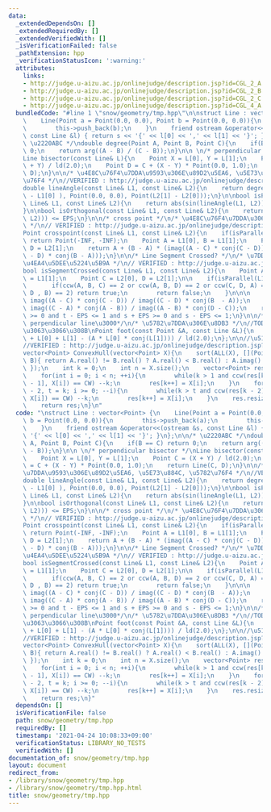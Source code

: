 ```yaml
---
data:
  _extendedDependsOn: []
  _extendedRequiredBy: []
  _extendedVerifiedWith: []
  _isVerificationFailed: false
  _pathExtension: hpp
  _verificationStatusIcon: ':warning:'
  attributes:
    links:
    - http://judge.u-aizu.ac.jp/onlinejudge/description.jsp?id=CGL_2_A
    - http://judge.u-aizu.ac.jp/onlinejudge/description.jsp?id=CGL_2_B
    - http://judge.u-aizu.ac.jp/onlinejudge/description.jsp?id=CGL_2_C
    - http://judge.u-aizu.ac.jp/onlinejudge/description.jsp?id=CGL_4_A
  bundledCode: "#line 1 \"snow/geometry/tmp.hpp\"\n\nstruct Line : vector<Point> {\n\
    \    Line(Point a = Point(0.0, 0.0), Point b = Point(0.0, 0.0)){\n        this->push_back(a);\n\
    \        this->push_back(b);\n    }\n    friend ostream &operator<<(ostream &s,\
    \ const Line &l) { return s << '{' << l[0] << ',' << l[1] << '}'; }\n};\n\n/*\
    \ \u2220ABC */\ndouble degree(Point A, Point B, Point C){\n    if(B == C) return\
    \ 0;\n    return arg((A - B) / (C - B));\n}\n\n \n/* perpendicular bisector */\n\
    Line bisector(const Line& L){\n    Point X = L[0], Y = L[1];\n    Point C = (X\
    \ + Y) / ld(2.0);\n    Point D = C + (X - Y) * Point(0.0, 1.0);\n    return Line(C,\
    \ D);\n}\n\n/* \u4E8C\u76F4\u7DDA\u9593\u306E\u89D2\u5EA6, \u5E73\u884C, \u5782\
    \u76F4 */\n//VERIFIED : http://judge.u-aizu.ac.jp/onlinejudge/description.jsp?id=CGL_2_A\n\
    double lineAngle(const Line& L1, const Line& L2){\n    return degree(Point(L1[1]\
    \ - L1[0] ), Point(0.0, 0.0), Point(L2[1] - L2[0]));\n}\n\nbool isParallel(const\
    \ Line& L1, const Line& L2){\n    return abs(sin(lineAngle(L1, L2))) <= EPS;\n\
    }\n\nbool isOrthogonal(const Line& L1, const Line& L2){\n    return abs(cos(lineAngle(L1,\
    \ L2))) <= EPS;\n}\n\n/* cross point */\n/* \u4E8C\u76F4\u7DDA\u306E\u4EA4\u70B9\
    \ */\n// VERIFIED : http://judge.u-aizu.ac.jp/onlinejudge/description.jsp?id=CGL_2_C\n\
    Point crosspoint(const Line& L1, const Line& L2){\n    if(isParallel(L1, L2))\
    \ return Point(-INF, -INF);\n    Point A = L1[0], B = L1[1];\n    Point C = L2[0],\
    \ D = L2[1];\n    return A + (B - A) * (imag((A - C) * conj(C - D)) / imag((C\
    \ - D) * conj(B - A)));\n}\n\n/* Line Segment Crossed? */\n/* \u7DDA\u5206\u306E\
    \u4EA4\u5DEE\u5224\u5B9A */\n// VERIFIED : http://judge.u-aizu.ac.jp/onlinejudge/description.jsp?id=CGL_2_B\n\
    bool isSegmentCrossed(const Line& L1, const Line& L2){\n    Point A = L1[0], B\
    \ = L1[1];\n    Point C = L2[0], D = L2[1];\n\n    if(isParallel(L1, L2)){\n \
    \       if(ccw(A, B, C) == 2 or ccw(A, B, D) == 2 or ccw(C, D, A) == 2 or ccw(C,\
    \ D , B) == 2) return true;\n        return false;\n    }\n\n\n    double t =\
    \ imag((A - C) * conj(C - D)) / imag((C - D) * conj(B  - A));\n    double s =\
    \ imag((C - A) * conj(A - B)) / imag((A - B) * conj(D - C));\n    return t + EPS\
    \ >= 0 and t - EPS <= 1 and s + EPS >= 0 and s - EPS <= 1;\n}\n\n/* foot of a\
    \ perpendicular line\u3000*/\n/* \u5782\u7DDA\u306E\u8DB3 */\n//TODO : \u30D0\u30B0\
    \u3063\u3066\u308B\nPoint foot(const Point &A, const Line &L){\n    return (A\
    \ + L[0] + L[1] - (A * L[0] * conj(L[1]))) / ld(2.0);\n};\n\n//\u51F8\u5305\n\
    //VERIFIED : http://judge.u-aizu.ac.jp/onlinejudge/description.jsp?id=CGL_4_A\n\
    vector<Point> ConvexHull(vector<Point> X){\n    sort(ALL(X), [](Point A, Point\
    \ B){ return A.real() != B.real() ? A.real() < B.real() : A.imag() < B.imag();\
    \ });\n    int k = 0;\n    int n = X.size();\n    vector<Point> res(2 * n);\n\
    \    for(int i = 0; i < n; ++i){\n        while(k > 1 and ccw(res[k - 2], res[k\
    \ - 1], X[i]) == CW) --k;\n        res[k++] = X[i];\n    }\n    for(int i = n\
    \ - 2, t = k; i >= 0; --i){\n        while(k > t and ccw(res[k - 2], res[k - 1],\
    \ X[i]) == CW) --k;\n        res[k++] = X[i];\n    }\n    res.resize(k - 1);\n\
    \    return res;\n}\n"
  code: "\nstruct Line : vector<Point> {\n    Line(Point a = Point(0.0, 0.0), Point\
    \ b = Point(0.0, 0.0)){\n        this->push_back(a);\n        this->push_back(b);\n\
    \    }\n    friend ostream &operator<<(ostream &s, const Line &l) { return s <<\
    \ '{' << l[0] << ',' << l[1] << '}'; }\n};\n\n/* \u2220ABC */\ndouble degree(Point\
    \ A, Point B, Point C){\n    if(B == C) return 0;\n    return arg((A - B) / (C\
    \ - B));\n}\n\n \n/* perpendicular bisector */\nLine bisector(const Line& L){\n\
    \    Point X = L[0], Y = L[1];\n    Point C = (X + Y) / ld(2.0);\n    Point D\
    \ = C + (X - Y) * Point(0.0, 1.0);\n    return Line(C, D);\n}\n\n/* \u4E8C\u76F4\
    \u7DDA\u9593\u306E\u89D2\u5EA6, \u5E73\u884C, \u5782\u76F4 */\n//VERIFIED : http://judge.u-aizu.ac.jp/onlinejudge/description.jsp?id=CGL_2_A\n\
    double lineAngle(const Line& L1, const Line& L2){\n    return degree(Point(L1[1]\
    \ - L1[0] ), Point(0.0, 0.0), Point(L2[1] - L2[0]));\n}\n\nbool isParallel(const\
    \ Line& L1, const Line& L2){\n    return abs(sin(lineAngle(L1, L2))) <= EPS;\n\
    }\n\nbool isOrthogonal(const Line& L1, const Line& L2){\n    return abs(cos(lineAngle(L1,\
    \ L2))) <= EPS;\n}\n\n/* cross point */\n/* \u4E8C\u76F4\u7DDA\u306E\u4EA4\u70B9\
    \ */\n// VERIFIED : http://judge.u-aizu.ac.jp/onlinejudge/description.jsp?id=CGL_2_C\n\
    Point crosspoint(const Line& L1, const Line& L2){\n    if(isParallel(L1, L2))\
    \ return Point(-INF, -INF);\n    Point A = L1[0], B = L1[1];\n    Point C = L2[0],\
    \ D = L2[1];\n    return A + (B - A) * (imag((A - C) * conj(C - D)) / imag((C\
    \ - D) * conj(B - A)));\n}\n\n/* Line Segment Crossed? */\n/* \u7DDA\u5206\u306E\
    \u4EA4\u5DEE\u5224\u5B9A */\n// VERIFIED : http://judge.u-aizu.ac.jp/onlinejudge/description.jsp?id=CGL_2_B\n\
    bool isSegmentCrossed(const Line& L1, const Line& L2){\n    Point A = L1[0], B\
    \ = L1[1];\n    Point C = L2[0], D = L2[1];\n\n    if(isParallel(L1, L2)){\n \
    \       if(ccw(A, B, C) == 2 or ccw(A, B, D) == 2 or ccw(C, D, A) == 2 or ccw(C,\
    \ D , B) == 2) return true;\n        return false;\n    }\n\n\n    double t =\
    \ imag((A - C) * conj(C - D)) / imag((C - D) * conj(B  - A));\n    double s =\
    \ imag((C - A) * conj(A - B)) / imag((A - B) * conj(D - C));\n    return t + EPS\
    \ >= 0 and t - EPS <= 1 and s + EPS >= 0 and s - EPS <= 1;\n}\n\n/* foot of a\
    \ perpendicular line\u3000*/\n/* \u5782\u7DDA\u306E\u8DB3 */\n//TODO : \u30D0\u30B0\
    \u3063\u3066\u308B\nPoint foot(const Point &A, const Line &L){\n    return (A\
    \ + L[0] + L[1] - (A * L[0] * conj(L[1]))) / ld(2.0);\n};\n\n//\u51F8\u5305\n\
    //VERIFIED : http://judge.u-aizu.ac.jp/onlinejudge/description.jsp?id=CGL_4_A\n\
    vector<Point> ConvexHull(vector<Point> X){\n    sort(ALL(X), [](Point A, Point\
    \ B){ return A.real() != B.real() ? A.real() < B.real() : A.imag() < B.imag();\
    \ });\n    int k = 0;\n    int n = X.size();\n    vector<Point> res(2 * n);\n\
    \    for(int i = 0; i < n; ++i){\n        while(k > 1 and ccw(res[k - 2], res[k\
    \ - 1], X[i]) == CW) --k;\n        res[k++] = X[i];\n    }\n    for(int i = n\
    \ - 2, t = k; i >= 0; --i){\n        while(k > t and ccw(res[k - 2], res[k - 1],\
    \ X[i]) == CW) --k;\n        res[k++] = X[i];\n    }\n    res.resize(k - 1);\n\
    \    return res;\n}"
  dependsOn: []
  isVerificationFile: false
  path: snow/geometry/tmp.hpp
  requiredBy: []
  timestamp: '2021-04-24 10:08:33+09:00'
  verificationStatus: LIBRARY_NO_TESTS
  verifiedWith: []
documentation_of: snow/geometry/tmp.hpp
layout: document
redirect_from:
- /library/snow/geometry/tmp.hpp
- /library/snow/geometry/tmp.hpp.html
title: snow/geometry/tmp.hpp
---
```

